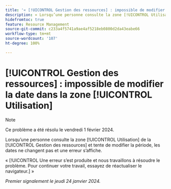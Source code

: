 ```yaml
---
title: '« [!UICONTROL Gestion des ressources] : impossible de modifier la date dans la zone [!UICONTROL Utilisation] »'
description: « Lorsqu’une personne consulte la zone [!UICONTROL Utilisation] de la [!UICONTROL Gestion des ressources] et tente de modifier la période, les dates ne changent pas et une erreur s’affiche. »
hidefromtoc: true
feature: Resource Management
source-git-commit: c233a4f5741a9ae4af5218eb0800d2da43eabe66
workflow-type: tm+mt
source-wordcount: '107'
ht-degree: 100%

---
```



# [!UICONTROL Gestion des ressources] : impossible de modifier la date dans la zone [!UICONTROL Utilisation]

>[!NOTE]
>
>Ce problème a été résolu le vendredi 1 février 2024.

Lorsqu’une personne consulte la zone [!UICONTROL Utilisation] de la [!UICONTROL Gestion des ressources] et tente de modifier la période, les dates ne changent pas et une erreur s’affiche.

« [!UICONTROL Une erreur s’est produite et nous travaillons à résoudre le problème. Pour continuer votre travail, essayez de réactualiser le navigateur.] »

_Premier signalement le jeudi 24 janvier 2024._
